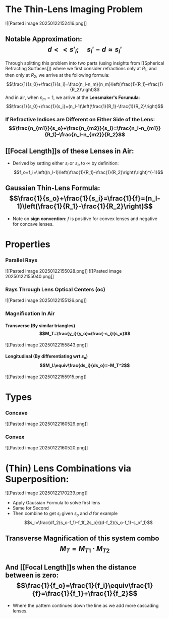 # The Thin-Lens Imaging Problem
![[Pasted image 20250122152416.png]]
## Notable Approximation:$$d<<s'_i;\quad s_i'-d\approx s_i'$$
Through splitting this problem into two parts (using insights from [[Spherical Refracting Surfaces]]) where we first consider refractions only at $R_1$, and then only at $R_2$, we arrive at the following formula:$$\frac{1}{s_0}+\frac{1}{s_i}=\frac{n_l-n_m}{n_m}\left(\frac{1}{R_1}-\frac{1}{R_2}\right)$$ And in air, when $n_m=1$, we arrive at the **Lensmaker's Forumula**:$$\frac{1}{s_0}+\frac{1}{s_i}=(n_l-1)\left(\frac{1}{R_1}-\frac{1}{R_2}\right)$$
### If Refractive Indices are Different on Either Side of the Lens: $$\frac{n_{m1}}{s_o}+\frac{n_{m2}}{s_i}=\frac{n_l-n_{m1}}{R_1}-\frac{n_l-n_{m2}}{R_2}$$
## [[Focal Length]]s of these Lenses in Air:
- Derived by setting either $s_i$ or $s_o$ to $\infty$ by definition:$$f_o=f_i=\left((n_l-1)\left(\frac{1}{R_1}-\frac{1}{R_2}\right)\right)^{-1}$$
## Gaussian Thin-Lens Formula:$$\frac{1}{s_o}+\frac{1}{s_i}=\frac{1}{f}=(n_l-1)\left(\frac{1}{R_1}-\frac{1}{R_2}\right)$$
- Note on **sign convention**: $f$ is positive for convex lenses and negative for concave lenses.

# Properties
### Parallel Rays
![[Pasted image 20250122155028.png]]
![[Pasted image 20250122155040.png]]

### Rays Through Lens Optical Centers (oc)
![[Pasted image 20250122155126.png]]

### Magnification In Air

#### Transverse (By similar triangles) $$M_T=\frac{y_i}{y_o}=\frac{-s_i}{s_o}$$
![[Pasted image 20250122155843.png]]

#### Longitudinal (By differentiating wrt $s_o$) $$M_L\equiv\frac{ds_i}{ds_o}=-M_T^2$$
![[Pasted image 20250122155915.png]]

# Types
### Concave
![[Pasted image 20250122160529.png]]
### Convex
![[Pasted image 20250122160520.png]]

# (Thin) Lens Combinations via Superposition:
![[Pasted image 20250122170239.png]]
- Apply Gaussian Formula to solve first lens
- Same for Second
- Then combine to get $s_i$ given $s_o$ and $d$ for example
$$s_i=\frac{df_2(s_o-f_1)-f_1f_2s_o}{(d-f_2)(s_o-f_1)-s_of_1}$$
## Transverse Magnification of this system combo $$M_T=M_{T1}\cdot M_{T2}$$
## And [[Focal Length]]s when the distance between is zero: $$\frac{1}{f_o}=\frac{1}{f_i}\equiv\frac{1}{f}=\frac{1}{f_1}+\frac{1}{f_2}$$
- Where the pattern continues down the line as we add more cascading lenses.
